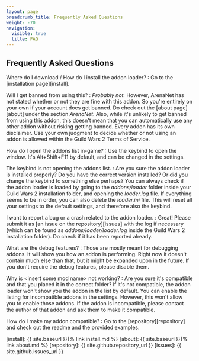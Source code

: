 ```yaml
---
layout: page
breadcrumb_title: Frequently Asked Questions
weight: -70
navigation:
  visible: true
  title: FAQ
---
```


## Frequently Asked Questions
Where do I download / How do I install the addon loader?
: Go to the [installation page][install].

Will I get banned from using this?
: *Probably not.*
  However, ArenaNet has not stated whether or not they are fine with this addon.
  So you're entirely on your own if your account does get banned.
  Do check out the [about page][about] under the section *ArenaNet*.
  Also, while it's unlikely to get banned from using this addon, this doesn't mean that you can automatically use any other addon without risking getting banned.
  Every addon has its own disclaimer.
  Use your own judgment to decide whether or not using an addon is allowed within the Guild Wars 2 Terms of Service.

How do I open the addons list in-game?
: Use the keybind to open the window. It's Alt+Shift+F11 by default, and can be changed in the settings.

The keybind is not opening the addons list.
: Are you sure the addon loader is installed properly?
  Do you have the correct version installed?
  Or did you change the keybind to something else perhaps?
  You can always check if the addon loader is loaded by going to the *addons/loader* folder inside your Guild Wars 2 installation folder, and opening the *loader.log* file.
  If everything seems to be in order, you can also delete the *loader.ini* file.
  This will reset all your settings to the default settings, and therefore also the keybind.

I want to report a bug or a crash related to the addon loader.
: Great!
  Please submit it as [an issue on the repository][issues] with the log if necessary (which can be found as *addons/loader/loader.log* inside the Guild Wars 2 installation folder).
  Do check if it has been reported already.

What are the debug features?
: Those are mostly meant for debugging addons.
  It will show you how an addon is performing.
  Right now it doesn't contain much else than that, but it might be expanded upon in the future.
  If you don't require the debug features, please disable them.

Why is &lt;insert some mod name&gt; not working?
: Are you sure it's compatible and that you placed it in the correct folder?
  If it's not compatible, the addon loader won't show you the addon in the list by default.
  You can enable the listing for incompatible addons in the settings.
  However, this won't allow you to enable those addons.
  If the addon is incompatible, please contact the author of that addon and ask them to make it compatible.

How do I make my addon compatible?
: Go to the [repository][repository] and check out the readme and the provided examples.

[install]: {{ site.baseurl }}{% link install.md %}
[about]: {{ site.baseurl }}{% link about.md %}
[repository]: {{ site.github.repository_url }}
[issues]: {{ site.github.issues_url }}
